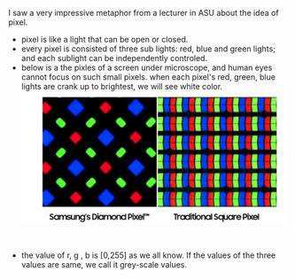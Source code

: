 I saw a very impressive metaphor from a lecturer in ASU about the idea of pixel.
- pixel is like a light that can be open or closed.
- every pixel is consisted of three sub lights: red, blue and green lights; and each sublight can be independently controled.
- below is a the pixles of a screen under microscope, and human eyes cannot focus on such small pixels. when each pixel's red, green, blue lights are crank up to brightest, we will see white color.
![p](./images/pixels.png)


<br/>

- the value of r, g , b is [0,255] as we all know.  If the values of the three values are same, we call it grey-scale values.
